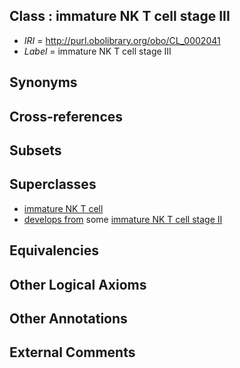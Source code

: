 
## Class : immature NK T cell stage III

 * *IRI* = http://purl.obolibrary.org/obo/CL_0002041
 * *Label* = immature NK T cell stage III

## Synonyms


## Cross-references


## Subsets


## Superclasses

 * [immature NK T cell](../../CL/14/CL_0000914.md)
 * [develops from](../../RO/02/RO_0002202.md) some [immature NK T cell stage II](../../CL/40/CL_0002040.md)

## Equivalencies


## Other Logical Axioms


## Other Annotations


## External Comments

